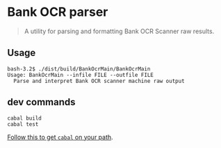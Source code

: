 Bank OCR parser
===========

> A utility for parsing and formatting Bank OCR Scanner raw results.

## Usage

    bash-3.2$ ./dist/build/BankOcrMain/BankOcrMain
    Usage: BankOcrMain --infile FILE --outfile FILE
      Parse and interpret Bank OCR scanner machine raw output


## dev commands

    cabal build
    cabal test

[Follow this to get `cabal` on your path](http://howistart.org/posts/haskell/1).
